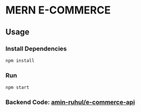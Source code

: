 # MERN E-COMMERCE

## Usage

### Install Dependencies

```
npm install
```

### Run

```
npm start
```

### Backend Code: [amin-ruhul/e-commerce-api](https://github.com/amin-ruhul/e-commerce-api)
